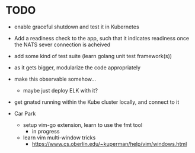 # TODO
- enable graceful shutdown and test it in Kubernetes
- Add a readiness check to the app, such that it indicates readiness once the NATS sever connection is acheived
- add some kind of test suite (learn golang unit test framework(s))
- as it gets bigger, modularize the code appropriately
- make this observable somehow...
    - maybe just deploy ELK with it?
- get gnatsd running within the Kube cluster locally, and connect to it

- Car Park
    - setup vim-go extension, learn to use the fmt tool
		- in progress
    - learn vim multi-window tricks
		- https://www.cs.oberlin.edu/~kuperman/help/vim/windows.html
